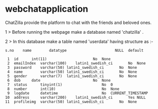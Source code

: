 # webchatapplication

ChatZilla provide the platform to chat with the friends and beloved ones.

1 > Before running the webpage make a database named 'chatzilla' .

2 > In this database make a table named 'userdata' having structure as :-

	s.no 	name 		datatype				      NULL 	default
 	
 	 1	id		int(11)						No	None	
	 2	emailIndex	varchar(100)	latin1_swedish_ci		No	None
	 3	password	varchar(50)	latin1_swedish_ci		No	None		
	 4	name		varchar(50)	latin1_swedish_ci		No	None		
	 5	gender		varchar(7)	latin1_swedish_ci		No	None		
	 6	dob		date						No	None		
	 7	status		tinyint(1)					No	0			
	 8	number		int(10)						No	None			
	 9	logdate		datetime					No	CURRENT_TIMESTAMP		
	10	address		varchar(200)	latin1_swedish_ci		Yes	NULL		
	11	profileimg	varchar(50)	latin1_swedish_ci		No	None		






